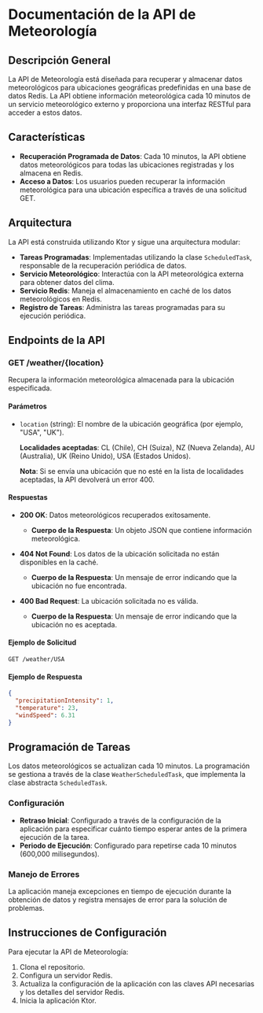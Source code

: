 # Documentación de la API de Meteorología

## Descripción General
La API de Meteorología está diseñada para recuperar y almacenar datos meteorológicos para ubicaciones geográficas predefinidas en una base de datos Redis. La API obtiene información meteorológica cada 10 minutos de un servicio meteorológico externo y proporciona una interfaz RESTful para acceder a estos datos.

## Características
- **Recuperación Programada de Datos**: Cada 10 minutos, la API obtiene datos meteorológicos para todas las ubicaciones registradas y los almacena en Redis.
- **Acceso a Datos**: Los usuarios pueden recuperar la información meteorológica para una ubicación específica a través de una solicitud GET.

## Arquitectura
La API está construida utilizando Ktor y sigue una arquitectura modular:
- **Tareas Programadas**: Implementadas utilizando la clase `ScheduledTask`, responsable de la recuperación periódica de datos.
- **Servicio Meteorológico**: Interactúa con la API meteorológica externa para obtener datos del clima.
- **Servicio Redis**: Maneja el almacenamiento en caché de los datos meteorológicos en Redis.
- **Registro de Tareas**: Administra las tareas programadas para su ejecución periódica.

## Endpoints de la API

### GET /weather/{location}
Recupera la información meteorológica almacenada para la ubicación especificada.

#### Parámetros
- `location` (string): El nombre de la ubicación geográfica (por ejemplo, "USA", "UK").

  **Localidades aceptadas**: CL (Chile), CH (Suiza), NZ (Nueva Zelanda), AU (Australia), UK (Reino Unido), USA (Estados Unidos).

  **Nota**: Si se envía una ubicación que no esté en la lista de localidades aceptadas, la API devolverá un error 400.

#### Respuestas
- **200 OK**: Datos meteorológicos recuperados exitosamente.
    - **Cuerpo de la Respuesta**: Un objeto JSON que contiene información meteorológica.

- **404 Not Found**: Los datos de la ubicación solicitada no están disponibles en la caché.
    - **Cuerpo de la Respuesta**: Un mensaje de error indicando que la ubicación no fue encontrada.

- **400 Bad Request**: La ubicación solicitada no es válida.
  - **Cuerpo de la Respuesta**: Un mensaje de error indicando que la ubicación no es aceptada.

#### Ejemplo de Solicitud
```
GET /weather/USA
```

#### Ejemplo de Respuesta
```json
{
  "precipitationIntensity": 1,
  "temperature": 23,
  "windSpeed": 6.31
}
```

## Programación de Tareas
Los datos meteorológicos se actualizan cada 10 minutos. La programación se gestiona a través de la clase `WeatherScheduledTask`, que implementa la clase abstracta `ScheduledTask`.

### Configuración
- **Retraso Inicial**: Configurado a través de la configuración de la aplicación para especificar cuánto tiempo esperar antes de la primera ejecución de la tarea.
- **Periodo de Ejecución**: Configurado para repetirse cada 10 minutos (600,000 milisegundos).

### Manejo de Errores
La aplicación maneja excepciones en tiempo de ejecución durante la obtención de datos y registra mensajes de error para la solución de problemas.

## Instrucciones de Configuración
Para ejecutar la API de Meteorología:
1. Clona el repositorio.
2. Configura un servidor Redis.
3. Actualiza la configuración de la aplicación con las claves API necesarias y los detalles del servidor Redis.
4. Inicia la aplicación Ktor.
